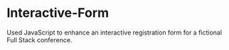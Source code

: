 # Interactive-Form
Used JavaScript to enhance an interactive registration form for a fictional Full Stack conference.
